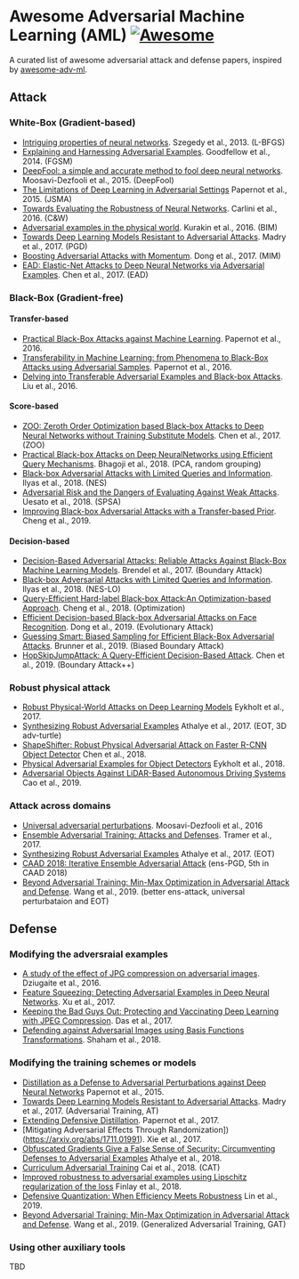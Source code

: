 # Awesome Adversarial Machine Learning (AML) [![Awesome](https://cdn.rawgit.com/sindresorhus/awesome/d7305f38d29fed78fa85652e3a63e154dd8e8829/media/badge.svg)](https://github.com/sindresorhus/awesome) 
A curated list of awesome adversarial attack and defense papers, inspired by [awesome-adv-ml](https://github.com/yenchenlin/awesome-adversarial-machine-learning).

## Attack

### White-Box (Gradient-based)
* [Intriguing properties of neural networks](https://arxiv.org/abs/1312.6199). Szegedy et al., 2013. (L-BFGS)
* [Explaining and Harnessing Adversarial Examples](https://arxiv.org/abs/1412.6572). Goodfellow et al., 2014. (FGSM)
* [DeepFool: a simple and accurate method to fool deep neural networks](https://arxiv.org/abs/1511.04599). Moosavi-Dezfooli et al., 2015. (DeepFool)
* [The Limitations of Deep Learning in Adversarial Settings](https://arxiv.org/abs/1511.07528) Papernot et al., 2015. (JSMA)
* [Towards Evaluating the Robustness of Neural Networks](https://arxiv.org/abs/1608.04644). Carlini et al., 2016. (C&W)
* [Adversarial examples in the physical world](https://arxiv.org/abs/1607.02533). Kurakin et al., 2016. (BIM)
* [Towards Deep Learning Models Resistant to Adversarial Attacks](https://arxiv.org/abs/1706.06083). Madry et al., 2017. (PGD)
* [Boosting Adversarial Attacks with Momentum](https://arxiv.org/abs/1710.06081). Dong et al., 2017. (MIM)
* [EAD: Elastic-Net Attacks to Deep Neural Networks via Adversarial Examples](https://arxiv.org/abs/1709.04114). Chen et al., 2017. (EAD)


### Black-Box (Gradient-free)
#### Transfer-based
* [Practical Black-Box Attacks against Machine Learning](https://arxiv.org/abs/1602.02697). Papernot et al., 2016.
* [Transferability in Machine Learning: from Phenomena to Black-Box Attacks using Adversarial Samples](https://arxiv.org/abs/1605.07277). Papernot et al., 2016.
* [Delving into Transferable Adversarial Examples and Black-box Attacks](https://arxiv.org/abs/1611.02770). Liu et al., 2016.

#### Score-based
* [ZOO: Zeroth Order Optimization based Black-box Attacks to Deep Neural Networks without Training Substitute Models](https://arxiv.org/abs/1708.03999). Chen et al., 2017. (ZOO)
* [Practical Black-box Attacks on Deep NeuralNetworks using Efficient Query Mechanisms](http://openaccess.thecvf.com/content_ECCV_2018/html/Arjun_Nitin_Bhagoji_Practical_Black-box_Attacks_ECCV_2018_paper.html). Bhagoji et al., 2018. (PCA, random grouping)
* [Black-box Adversarial Attacks with Limited Queries and Information](https://arxiv.org/abs/1804.08598). Ilyas et al., 2018. (NES)
* [Adversarial Risk and the Dangers of Evaluating Against Weak Attacks](https://arxiv.org/abs/1802.05666). Uesato et al., 2018. (SPSA)
* [Improving Black-box Adversarial Attacks with a Transfer-based Prior](https://arxiv.org/abs/1906.06919). Cheng et al., 2019.

#### Decision-based
* [Decision-Based Adversarial Attacks: Reliable Attacks Against Black-Box Machine Learning Models](https://arxiv.org/abs/1712.04248). Brendel et al., 2017. (Boundary Attack)
* [Black-box Adversarial Attacks with Limited Queries and Information](https://arxiv.org/abs/1804.08598). Ilyas et al., 2018. (NES-LO)
* [Query-Efficient Hard-label Black-box Attack:An Optimization-based Approach](https://arxiv.org/abs/1807.04457). Cheng et al., 2018. (Optimization)
* [Efficient Decision-based Black-box Adversarial Attacks on Face Recognition](https://arxiv.org/abs/1904.04433). Dong et al., 2019. (Evolutionary Attack)
* [Guessing Smart: Biased Sampling for Efficient Black-Box Adversarial Attacks](https://arxiv.org/abs/1812.09803). Brunner et al., 2019. (Biased Boundary Attack)
* [HopSkipJumpAttack: A Query-Efficient Decision-Based Attack](https://arxiv.org/abs/1904.02144). Chen et al., 2019. (Boundary Attack++)

### Robust physical attack
* [Robust Physical-World Attacks on Deep Learning Models](https://arxiv.org/abs/1707.08945) Eykholt et al., 2017. 
* [Synthesizing Robust Adversarial Examples](https://arxiv.org/abs/1707.07397) Athalye et al., 2017. (EOT, 3D adv-turtle)
* [ShapeShifter: Robust Physical Adversarial Attack on Faster R-CNN Object Detector](https://arxiv.org/abs/1804.05810) Chen et al., 2018.
* [Physical Adversarial Examples for Object Detectors](https://arxiv.org/abs/1807.07769) Eykholt et al., 2018.
* [Adversarial Objects Against LiDAR-Based Autonomous Driving Systems](https://arxiv.org/abs/1907.05418) Cao et al., 2019.

### Attack across domains
* [Universal adversarial perturbations](https://arxiv.org/abs/1610.08401). Moosavi-Dezfooli et al., 2016
* [Ensemble Adversarial Training: Attacks and Defenses](https://arxiv.org/abs/1705.07204). Tramer et al., 2017.
* [Synthesizing Robust Adversarial Examples](https://arxiv.org/abs/1707.07397) Athalye et al., 2017. (EOT)
* [CAAD 2018: Iterative Ensemble Adversarial Attack](https://arxiv.org/abs/1811.03456) (ens-PGD, 5th in CAAD 2018)
* [Beyond Adversarial Training: Min-Max Optimization in Adversarial Attack and Defense](https://arxiv.org/abs/1906.03563). Wang et al., 2019. (better ens-attack, universal perturbataion and EOT)

## Defense
### Modifying the adversraial examples
* [A study of the effect of JPG compression on adversarial images](https://arxiv.org/abs/1608.00853). Dziugaite et al., 2016.
* [Feature Squeezing: Detecting Adversarial Examples in Deep Neural Networks](https://arxiv.org/abs/1704.01155). Xu et al., 2017.
* [Keeping the Bad Guys Out: Protecting and Vaccinating Deep Learning with JPEG Compression](https://arxiv.org/abs/1705.02900). Das et al., 2017.
* [Defending against Adversarial Images using Basis Functions Transformations](https://arxiv.org/abs/1803.10840). Shaham et al., 2018.

### Modifying the training schemes or models
* [Distillation as a Defense to Adversarial Perturbations against Deep Neural Networks](https://arxiv.org/abs/1511.04508) Papernot et al., 2015.
* [Towards Deep Learning Models Resistant to Adversarial Attacks](https://arxiv.org/abs/1706.06083). Madry et al., 2017. (Adversarial Training, AT)
* [Extending Defensive Distillation](https://arxiv.org/abs/1705.05264). Papernot et al., 2017.
* [Mitigating Adversarial Effects Through Randomization])(https://arxiv.org/abs/1711.01991). Xie et al., 2017.
* [Obfuscated Gradients Give a False Sense of Security: Circumventing Defenses to Adversarial Examples](https://arxiv.org/abs/1802.00420) Athalye et al., 2018.
* [Curriculum Adversarial Training](https://arxiv.org/abs/1805.04807) Cai et al., 2018. (CAT)
* [Improved robustness to adversarial examples using Lipschitz regularization of the loss](https://arxiv.org/abs/1810.00953) Finlay et al., 2018.
* [Defensive Quantization: When Efficiency Meets Robustness](https://arxiv.org/abs/1904.08444) Lin et al., 2019.
* [Beyond Adversarial Training: Min-Max Optimization in Adversarial Attack and Defense](https://arxiv.org/abs/1906.03563). Wang et al., 2019. (Generalized Adversarial Training, GAT)

### Using other auxiliary tools
TBD
